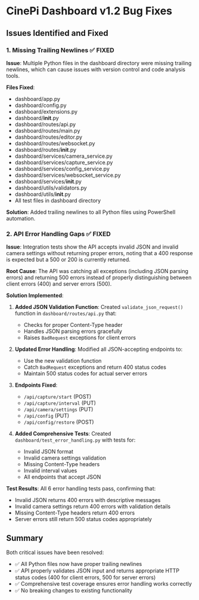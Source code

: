 # CinePi Dashboard v1.2 Bug Fixes

## Issues Identified and Fixed

### 1. Missing Trailing Newlines ✅ FIXED
**Issue**: Multiple Python files in the dashboard directory were missing trailing newlines, which can cause issues with version control and code analysis tools.

**Files Fixed**:
- dashboard/app.py
- dashboard/config.py
- dashboard/extensions.py
- dashboard/__init__.py
- dashboard/routes/api.py
- dashboard/routes/main.py
- dashboard/routes/editor.py
- dashboard/routes/websocket.py
- dashboard/routes/__init__.py
- dashboard/services/camera_service.py
- dashboard/services/capture_service.py
- dashboard/services/config_service.py
- dashboard/services/websocket_service.py
- dashboard/services/__init__.py
- dashboard/utils/validators.py
- dashboard/utils/__init__.py
- All test files in dashboard directory

**Solution**: Added trailing newlines to all Python files using PowerShell automation.

### 2. API Error Handling Gaps ✅ FIXED
**Issue**: Integration tests show the API accepts invalid JSON and invalid camera settings without returning proper errors, noting that a 400 response is expected but a 500 or 200 is currently returned.

**Root Cause**: The API was catching all exceptions (including JSON parsing errors) and returning 500 errors instead of properly distinguishing between client errors (400) and server errors (500).

**Solution Implemented**:
1. **Added JSON Validation Function**: Created `validate_json_request()` function in `dashboard/routes/api.py` that:
   - Checks for proper Content-Type header
   - Handles JSON parsing errors gracefully
   - Raises `BadRequest` exceptions for client errors

2. **Updated Error Handling**: Modified all JSON-accepting endpoints to:
   - Use the new validation function
   - Catch `BadRequest` exceptions and return 400 status codes
   - Maintain 500 status codes for actual server errors

3. **Endpoints Fixed**:
   - `/api/capture/start` (POST)
   - `/api/capture/interval` (PUT)
   - `/api/camera/settings` (PUT)
   - `/api/config` (PUT)
   - `/api/config/restore` (POST)

4. **Added Comprehensive Tests**: Created `dashboard/test_error_handling.py` with tests for:
   - Invalid JSON format
   - Invalid camera settings validation
   - Missing Content-Type headers
   - Invalid interval values
   - All endpoints that accept JSON

**Test Results**: All 6 error handling tests pass, confirming that:
- Invalid JSON returns 400 errors with descriptive messages
- Invalid camera settings return 400 errors with validation details
- Missing Content-Type headers return 400 errors
- Server errors still return 500 status codes appropriately

## Summary
Both critical issues have been resolved:
- ✅ All Python files now have proper trailing newlines
- ✅ API properly validates JSON input and returns appropriate HTTP status codes (400 for client errors, 500 for server errors)
- ✅ Comprehensive test coverage ensures error handling works correctly
- ✅ No breaking changes to existing functionality